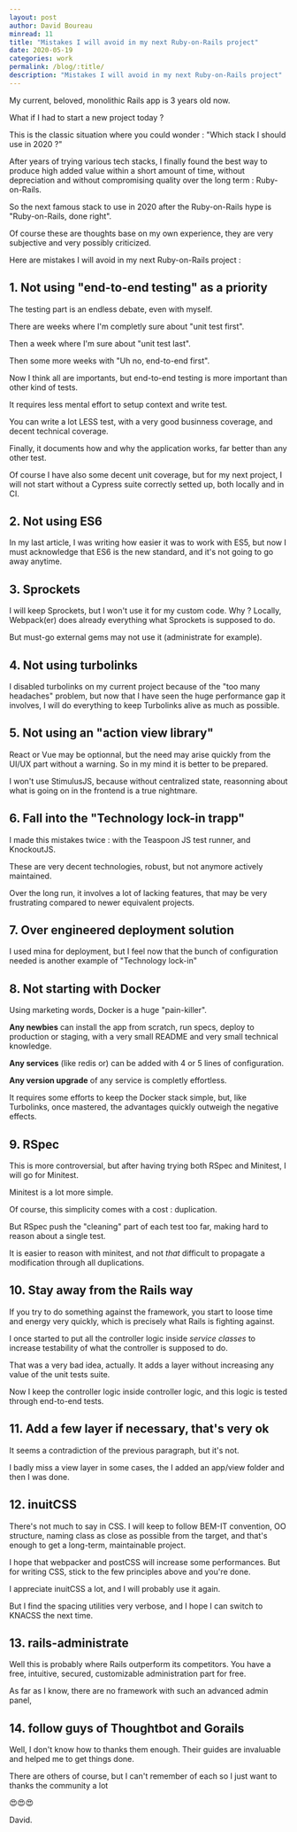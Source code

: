```yaml
---
layout: post
author: David Boureau
minread: 11
title: "Mistakes I will avoid in my next Ruby-on-Rails project"
date: 2020-05-19
categories: work
permalink: /blog/:title/
description: "Mistakes I will avoid in my next Ruby-on-Rails project"
---
```


My current, beloved, monolithic Rails app is 3 years old now. 

What if I had to start a new project today ?

This is the classic situation where you could wonder : "Which stack I should use in 2020 ?"

After years of trying various tech stacks, I finally found the best way to produce high added value within a short amount of time, without depreciation and without compromising quality over the long term : Ruby-on-Rails.

So the next famous stack to use in 2020 after the Ruby-on-Rails hype is "Ruby-on-Rails, done right".

Of course these are thoughts base on my own experience, they are very subjective and very possibly criticized.

Here are mistakes I will avoid in my next Ruby-on-Rails project :

## 1. Not using "end-to-end testing" as a priority

The testing part is an endless debate, even with myself.

There are weeks where I'm completly sure about "unit test first".

Then a week where I'm sure about "unit test last".

Then some more weeks with "Uh no, end-to-end first".

Now I think all are importants, but end-to-end testing is more important than other kind of tests.

It requires less mental effort to setup context and write test.

You can write a lot LESS test, with a very good businness coverage, and decent technical coverage.

Finally, it documents how and why the application works, far better than any other test.

Of course I have also some decent unit coverage, but for my next project, I will not start without a Cypress suite correctly setted up, both locally and in CI.

## 2. Not using ES6

In my last article, I was writing how easier it was to work with ES5, but now I must acknowledge that ES6 is the new standard, and it's not going to go away anytime.

## 3. Sprockets

I will keep Sprockets, but I won't use it for my custom code. Why ? Locally, Webpack(er) does already everything what Sprockets is supposed to do.

But must-go external gems may not use it (administrate for example).

## 4. Not using turbolinks

I disabled turbolinks on my current project because of the "too many headaches" problem, but now that I have seen the huge performance gap it involves, I will do everything to keep Turbolinks alive as much as possible.

## 5. Not using an "action view library"

React or Vue may be optionnal, but the need may arise quickly from the UI/UX part without a warning. So in my mind it is better to be prepared.

I won't use StimulusJS, because without centralized state, reasonning about what is going on in the frontend is a true nightmare.

## 6. Fall into the "Technology lock-in trapp"

I made this mistakes twice : with the Teaspoon JS test runner, and KnockoutJS.

These are very decent technologies, robust, but not anymore actively maintained.

Over the long run, it involves a lot of lacking features, that may be very frustrating compared to newer equivalent projects.

## 7. Over engineered deployment solution

I used mina for deployment, but I feel now that the bunch of configuration needed is another example of "Technology lock-in"


## 8. Not starting with Docker

Using marketing words, Docker is a huge "pain-killer". 

**Any newbies** can install the app from scratch, run specs, deploy to production or staging, with a very small README and very small technical knowledge.

**Any services** (like redis or) can be added with 4 or 5 lines of configuration.

**Any version upgrade** of any service is completly effortless.

It requires some efforts to keep the Docker stack simple, but, like Turbolinks, once mastered, the advantages quickly outweigh the negative effects. 

## 9. RSpec

This is more controversial, but after having trying both RSpec and Minitest, I will go for Minitest.

Minitest is a lot more simple.

Of course, this simplicity comes with a cost : duplication.

But RSpec push the "cleaning" part of each test too far, making hard to reason about a single test.

It is easier to reason with minitest, and not *that* difficult to propagate a modification through all duplications.



## 10. Stay away from the Rails way

If you try to do something against the framework, you start to loose time and energy very quickly, which is precisely what Rails is fighting against.

I once started to put all the controller logic inside *service classes* to increase testability of what the controller is supposed to do.

That was a very bad idea, actually. It adds a layer without increasing any value of the unit tests suite.

Now I keep the controller logic inside controller logic, and this logic is tested through end-to-end tests.


## 11. Add a few layer if necessary, that's very ok

It seems a contradiction of the previous paragraph, but it's not.

I badly miss a view layer in some cases, the I added an app/view folder and then I was done.

## 12. inuitCSS

There's not much to say in CSS. I will keep to follow BEM-IT convention, OO structure, naming class as close as possible from the target, and that's enough to get a long-term, maintainable project.

I hope that webpacker and postCSS will increase some performances. But for writing CSS, stick to the few principles above and you're done.

I appreciate inuitCSS a lot, and I will probably use it again.

But I find the spacing utilities very verbose, and I hope I can switch to KNACSS the next time.

## 13. rails-administrate

Well this is probably where Rails outperform its competitors. You have a free, intuitive, secured, customizable administration part for free.

As far as I know, there are no framework with such an advanced admin panel, 

## 14. follow guys of Thoughtbot and Gorails

Well, I don't know how to thanks them enough. Their guides are invaluable and helped me to get things done.

There are others of course, but I can't remember of each so I just want to thanks the community a lot

😍😍😍

David.


